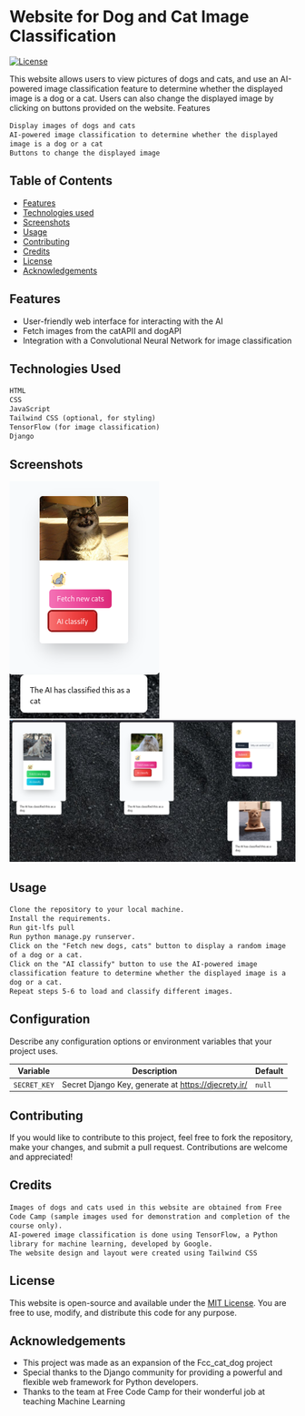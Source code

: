 # Website for Dog and Cat Image Classification

[![License](https://img.shields.io/badge/license-MIT-blue.svg)](LICENSE)

This website allows users to view pictures of dogs and cats, and use an AI-powered image classification feature to determine whether the displayed image is a dog or a cat. Users can also change the displayed image by clicking on buttons provided on the website.
Features

    Display images of dogs and cats
    AI-powered image classification to determine whether the displayed image is a dog or a cat
    Buttons to change the displayed image

## Table of Contents

- [Features](#features)
- [Technologies used](#technologies-used)
- [Screenshots](#screenshots)
- [Usage](#usage)
- [Contributing](#contributing)
- [Credits](#Credits)
- [License](#license)
- [Acknowledgements](#acknowledgements)

## Features

- User-friendly web interface for interacting with the AI
- Fetch images from the catAPII and dogAPI
- Integration with a Convolutional Neural Network for image classification

## Technologies Used

    HTML
    CSS
    JavaScript
    Tailwind CSS (optional, for styling)
    TensorFlow (for image classification)
    Django

## Screenshots

![Screenshot screenshot](001.png)
![Screenshot screenshot](002.png)


## Usage

    Clone the repository to your local machine.
    Install the requirements.
    Run git-lfs pull
    Run python manage.py runserver.
    Click on the "Fetch new dogs, cats" button to display a random image of a dog or a cat.
    Click on the "AI classify" button to use the AI-powered image classification feature to determine whether the displayed image is a dog or a cat.
    Repeat steps 5-6 to load and classify different images.

## Configuration

Describe any configuration options or environment variables that your project uses.

| Variable      | Description                  | Default     |
| ------------- | ---------------------------- | ----------- |
| `SECRET_KEY`  | Secret Django Key, generate at  https://djecrety.ir/    | `null`   |

## Contributing

If you would like to contribute to this project, feel free to fork the repository, make your changes, and submit a pull request. Contributions are welcome and appreciated!

## Credits

    Images of dogs and cats used in this website are obtained from Free Code Camp (sample images used for demonstration and completion of the course only).
    AI-powered image classification is done using TensorFlow, a Python library for machine learning, developed by Google.
    The website design and layout were created using Tailwind CSS

## License

This website is open-source and available under the [MIT License](LICENSE). You are free to use, modify, and distribute this code for any purpose.

## Acknowledgements

- This project was made as an expansion of the Fcc_cat_dog project
- Special thanks to the Django community for providing a powerful and flexible web framework for Python developers.
- Thanks to the team at Free Code Camp for their wonderful job at teaching Machine Learning